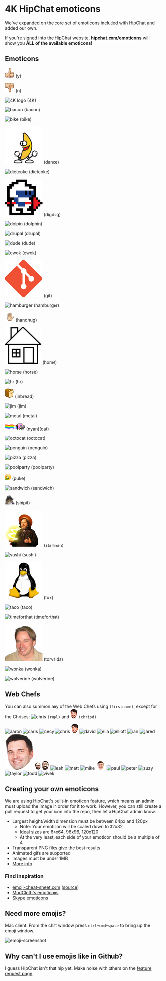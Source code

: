 # 4K HipChat emoticons

We've expanded on the core set of emoticons included with HipChat and added our own.

If you're signed into the HipChat website, **[hipchat.com/emoticons](https://www.hipchat.com/emoticons/)** will show you **ALL of the available emoticons!**


## Emoticons

![y](src/y.png) (y)

![n](src/n.png) (n)

![4K logo](src/4K.png) (4K)

![bacon](src/bacon.png) (bacon)

![bike](src/bike.png) (bike)

![dance](src/dance.gif) (dance)

![dietcoke](src/dietcoke.png) (dietcoke)

![digdug](src/digdug.png) (digdug)

![dolpin](src/dolphin.png) (dolphin)

![drupal](src/drupal.png) (drupal)

![dude](src/dude.png) (dude)

![ewok](src/ewok.gif) (ewok)

![git](src/git.png) (git)

![hamburger](src/hamburger.png) (hamburger)

![handhug](src/handhug.gif) (handhug)

![home](src/home.png) (home)

![horse](src/horse.png) (horse)

![hr](src/hr.png) (hr)

![inbread](src/inbread.gif) (inbread)

![jim](src/jim.gif) (jim)

![metal](src/metal.png) (metal)

![nyan](src/nyan.gif) ![cat](src/cat.gif) (nyan)(cat)

![octocat](src/octocat.png) (octocat)

![penguin](src/penguin.gif) (penguin)

![pizza](src/pizza.png) (pizza)

![poolparty](src/poolparty.gif) (poolparty)

![puke](src/puke.gif) (puke)

![sandwich](src/sandwich.png) (sandwich)

![shipit](src/shipit.png) (shipit)

![stallman](src/stallman.png) (stallman)

![sushi](src/sushi.png) (sushi)

![tux](src/tux.png) (tux)

![taco](src/taco.png) (taco)

![timeforthat](src/timeforthat.gif) (timeforthat)

![torvalds](src/torvalds.png) (torvalds)

![wonka](src/wonka.png) (wonka)

![wolverine](src/wolverine.gif) (wolverine)

## Web Chefs

You can also summon any of the Web Chefs using `(firstname)`, except for the Chrises: ![chris](src/chris.png) `(rupl)` and ![chrisd](src/chrisd.png) `(chrisd)`.

![aaron](src/aaron.png)
![caris](src/caris.png)
![cecy](src/cecy.png)
![chris](src/chris.png)
![chrisd](src/chrisd.png)
![david](src/david.png)
![elia](src/elia.png)
![elliott](src/elliott.png)
![ian](src/ian.png)
![jared](src/jared.png)
![jeff](src/jeff.png)
![joe](src/joe.png)
![jon](src/jon.png)
![leah](src/leah.png)
![matt](src/matt.png)
![mike](src/mike.png)
![patrick](src/patrick.png)
![paul](src/paul.png)
![peter](src/peter.png)
![suzy](src/suzy.png)
![taylor](src/taylor.png)
![todd](src/todd.png)
![vivek](src/vivek.png)

## Creating your own emoticons

We are using HipChat's built-in emoticon feature, which means an admin must upload the image in order for it to work. However, you can still create a pull request to get your icon into the repo, then let a HipChat admin know.

* Largest height/width dimension must be between 64px and 120px
  * Note: Your emoticon will be scaled down to 32x32 
  * Ideal sizes are 64x64, 96x96, 120x120
  * At the very least, each side of your emoticon should be a multiple of 4
* Transparent PNG files give the best results
* Animated gifs are supported
* Images must be under 1MB
* [More info](http://help.hipchat.com/knowledgebase/articles/276750-how-to-create-custom-emoticons/)

### Find inspiration

* [emoji-cheat-sheet.com](http://www.emoji-cheat-sheet.com/) ([source](https://github.com/arvida/emoji-cheat-sheet.com/tree/master/public/graphics/emojis/))
* [ModCloth's emoticons](https://github.com/modcloth/hipchat-emoticons/)
* [Skype emoticons](http://emoticonhq.com/skypeemoticons.html)

## Need more emojis?

Mac client: From the chat window press `ctrl+cmd+space` to bring up the emoji window.

![emoji-screenshot](emoji-screenshot.png)

## Why can't I use emojis like in Github?

I guess HipChat isn't that hip yet. Make noise with others on the [feature request page](http://help.hipchat.com/forums/138883-suggestions-issues/suggestions/3407099-add-github-s-emoji-set).
